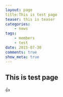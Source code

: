 ```yaml
---
layout: page
title:This is test page
teaser: this is teaser
categories:
    - news
tags:
    - members
    - test
date: 2015-07-30
comments: true
show_meta: true
---
```


## This is test page

:thumbsup:

